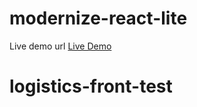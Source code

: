 # modernize-react-lite

Live demo url <a href="https://modernize-react-free.netlify.app/dashboard">Live Demo</a>
# logistics-front-test
